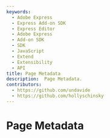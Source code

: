 ```yaml
---
keywords:
  - Adobe Express
  - Express Add-on SDK
  - Express Editor
  - Adobe Express
  - Add-on SDK
  - SDK
  - JavaScript
  - Extend
  - Extensibility
  - API
title: Page Metadata
description:  Page Metadata.
contributors:
  - https://github.com/undavide
  - https://github.com/hollyschinsky
---
```

# Page Metadata